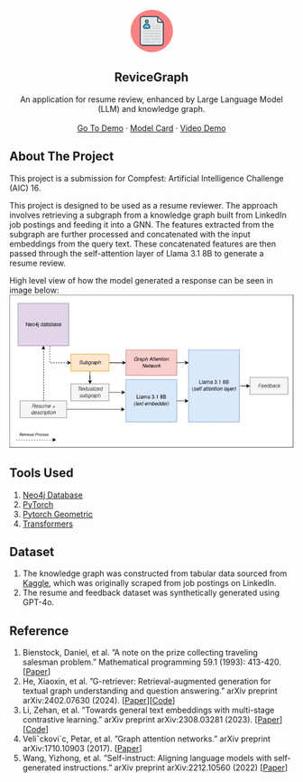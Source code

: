 <br />
<div align="center">
<img src="./images/image.png" alt="Resume Icon" width="75">
<h2 align="center">ReviceGraph</h2>
  <p align="center">
    An application for resume review, enhanced by Large Language Model (LLM) and knowledge graph.
    <br />
    <br />
    <a href="https://huggingface.co/spaces/alfiannajih/resume-reviewer">Go To Demo</a>
    ·
    <a href="https://huggingface.co/alfiannajih/g-retriever-resume-reviewer">Model Card</a>
    ·
    <a href="#">Video Demo</a>
  </p>
</div>

## About The Project
This project is a submission for Compfest: Artificial Intelligence Challenge (AIC) 16.

This project is designed to be used as a resume reviewer. The approach involves retrieving a subgraph from a knowledge graph built from LinkedIn job postings and feeding it into a GNN. The features extracted from the subgraph are further processed and concatenated with the input embeddings from the query text. These concatenated features are then passed through the self-attention layer of Llama 3.1 8B to generate a resume review.

High level view of how the model generated a response can be seen in image below:
![Workflow](./images/wrokflow.png)

## Tools Used
1. [Neo4j Database](https://neo4j.com/)
2. [PyTorch](https://github.com/pytorch/pytorch)
3. [Pytorch Geometric](https://github.com/pyg-team/pytorch_geometric)
4. [Transformers](https://github.com/huggingface/transformers)

## Dataset
1. The knowledge graph was constructed from tabular data sourced from [Kaggle](https://www.kaggle.com/datasets/arshkon/linkedin-job-postings), which was originally scraped from job postings on LinkedIn.
2. The resume and feedback dataset was synthetically generated using GPT-4o.

## Reference
1. Bienstock, Daniel, et al. ”A note on the prize collecting traveling salesman problem.” Mathematical programming 59.1 (1993): 413-420. [[Paper](https://math.mit.edu/~goemans/PAPERS/BienstockGSW-1993-PrizeCollecting.pdf)]
2. He, Xiaoxin, et al. ”G-retriever: Retrieval-augmented generation for textual graph understanding and question answering.” arXiv preprint arXiv:2402.07630 (2024). [[Paper](https://arxiv.org/abs/2402.07630)][[Code](https://github.com/XiaoxinHe/G-Retriever/)]
3. Li, Zehan, et al. ”Towards general text embeddings with multi-stage contrastive learning.” arXiv preprint arXiv:2308.03281 (2023). [[Paper](https://arxiv.org/abs/2308.03281)][[Code](https://huggingface.co/thenlper/gte-base)]
4. Veliˇckovi´c, Petar, et al. ”Graph attention networks.” arXiv preprint arXiv:1710.10903 (2017). [[Paper](https://arxiv.org/abs/1710.10903)]
5. Wang, Yizhong, et al. ”Self-instruct: Aligning language models with self-generated instructions.” arXiv preprint arXiv:2212.10560 (2022) [[Paper](https://arxiv.org/abs/2212.10560)]
